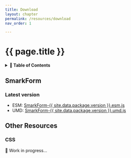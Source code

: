 ```yaml
---
title: Download
layout: chapter
permalink: /resources/download
nav_order: 1

---
```


# {{ page.title }}

<details>
<summary>
<strong>📖 Table of Contents</strong>
</summary>

  {{ "
<!-- vim-markdown-toc GitLab -->

* [SmarkForm](#smarkform)
    * [Latest version](#latest-version)
* [Other Resources](#other-resources)
    * [CSS](#css)

<!-- vim-markdown-toc -->
       " | markdownify }}

</details>

## SmarkForm

### Latest version

  * ESM: <a href="../dist/SmarkForm.esm.js" download="SmarkForm-{{ site.data.package.version }}.esm.js">SmarkForm-{{ site.data.package.version }}.esm.js</a>
  * UMD: <a href="../dist/SmarkForm.umd.js" download="SmarkForm-{{ site.data.package.version }}.umd.js">SmarkForm-{{ site.data.package.version }}.umd.js</a>



## Other Resources

### CSS

🚧 Work in progress...


